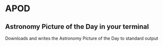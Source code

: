 # APOD

## Astronomy Picture of the Day in your terminal

Downloads and writes the Astronomy Picture of the Day to standard output


